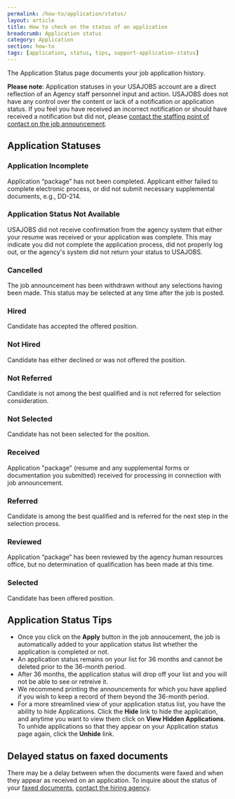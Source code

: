 ```yaml
---
permalink: /how-to/application/status/
layout: article
title: How to check on the status of an application
breadcrumb: Application status
category: Application
section: how-to
tags: [application, status, tips, support-application-status]
---
```


The Application Status page documents your job application history.

**Please note**: Application statuses in your USAJOBS account are a direct reflection of an Agency staff personnel input and action. USAJOBS does not have any control over the content or lack of a notification or application status. If you feel you have received an incorrect notification or should have received a notification but did not, please [contact the staffing point of contact on the job announcement](/how-to/application/agency/contact/).

## Application Statuses

### Application Incomplete

Application “package” has not been completed. Applicant either failed to complete electronic process, or did not submit necessary supplemental documents, e.g., DD-214.

### Application Status Not Available

USAJOBS did not receive confirmation from the agency system that either your resume was received or your application was complete. This may indicate you did not complete the application process, did not properly log out, or the agency's system did not return your status to USAJOBS.

### Cancelled

The job announcement has been withdrawn without any selections having been made. This status may be selected at any time after the job is posted.

### Hired

Candidate has accepted the offered position.

### Not Hired

Candidate has either declined or was not offered the position.

### Not Referred

Candidate is not among the best qualified and is not referred for selection consideration.

### Not Selected

Candidate has not been selected for the position.

### Received

Application "package" (resume and any supplemental forms or documentation you submitted) received for processing in connection with job announcement.

### Referred

Candidate is among the best qualified and is referred for the next step in the selection process.

### Reviewed

Application “package” has been reviewed by the agency human resources office, but no determination of qualification has been made at this time.

### Selected

Candidate has been offered position.

## Application Status Tips

* Once you click on the **Apply** button in the job annoucement, the job is automatically added to your application status list whether the application is completed or not.
* An application status remains on your list for 36 months and cannot be deleted prior to the 36-month period.
* After 36 months, the application status will drop off your list and you will not be able to see or retreive it.
* We recommend printing the announcements for which you have applied if you wish to keep a record of them beyond the 36-month period.
* For a more streamlined view of your application status list, you have the ability to hide Applications. Click the **Hide** link to hide the application, and anytime you want to view them click on **View Hidden Applications**. To unhide applications so that they appear on your Application status page again, click the **Unhide** link.


## Delayed status on faxed documents

There may be a delay between when the documents were faxed and when they appear as received on an application. To inquire about the status of your [faxed documents](../../account/documents/fax/), [contact the hiring agency](../agency/contact/).
